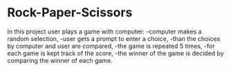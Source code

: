 # Rock-Paper-Scissors

In this project user plays a game with computer:
-computer makes a random selection,
-user gets a prompt to enter a choice,
-than the choices by computer and user are compared,
-the game is repeated 5 times,
-for each game is kept track of the score,
-the winner of the game is decided by comparing the winner of each game.